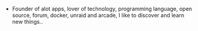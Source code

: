 - Founder of alot apps, lover of technology, programming language, open source, forum, docker, unraid and arcade, I like to discover and learn new things..
  <br>
































